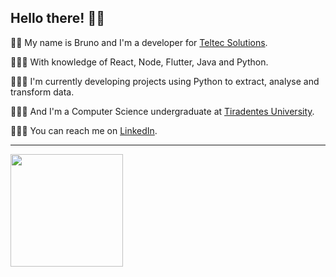 ## Hello there! 🙋‍♂️


🤵💼 My name is Bruno and I'm a developer for [Teltec Solutions](https://teltecsolutions.com.br/).

👨‍💼🎒 With knowledge of React, Node, Flutter, Java and Python.

👨‍🏭📑 I'm currently developing projects using Python to extract, analyse and transform data.

👨‍🔬📓 And I'm a Computer Science undergraduate at [Tiradentes University](https://www.unit.br/en/undergraduate).

🙋‍♂️🤝 You can reach me on [LinkedIn](https://www.linkedin.com/in/bruno-vieira-4a43b4191/).

---

<img height="180em" src="https://github-readme-stats-sigma-five.vercel.app/api/top-langs/?username=BrunoCesar10&layout=compact&bg_color=0D1117&text_color=ffffff"/>
